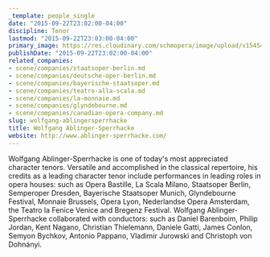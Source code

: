 ```yaml
---
_template: people_single
date: "2015-09-22T23:02:00-04:00"
discipline: Tenor
lastmod: "2015-09-22T23:03:00-04:00"
primary_image: https://res.cloudinary.com/schmopera/image/upload/v1545409169/media/webhook-uploads/1442977213974/portraet.jpg.jpg
publishDate: "2015-09-22T23:02:00-04:00"
related_companies:
- scene/companies/staatsoper-berlin.md
- scene/companies/deutsche-oper-berlin.md
- scene/companies/bayerische-staatsoper.md
- scene/companies/teatro-alla-scala.md
- scene/companies/la-monnaie.md
- scene/companies/glyndebourne.md
- scene/companies/canadian-opera-company.md
slug: wolfgang-ablingersperrhacke
title: Wolfgang Ablinger-Sperrhacke
website: http://www.ablinger-sperrhacke.com/
---
```


Wolfgang Ablinger-Sperrhacke is one of today's most appreciated character tenors. Versatile and accomplished in the classical repertoire, his credits as a leading character tenor include performances in leading roles in opera houses: such as Opera Bastille, La Scala Milano, Staatsoper Berlin, Semperoper Dresden, Bayerische Staatsoper Munich, Glyndebourne Festival, Monnaie Brussels, Opera Lyon, Nederlandse Opera Amsterdam, the Teatro la Fenice Venice and Bregenz Festival. Wolfgang Ablinger-Sperrhacke collaborated with conductors: such as Daniel Barenboim, Philip Jordan, Kent Nagano, Christian Thielemann, Daniele Gatti, James Conlon, Semyon Bychkov, Antonio Pappano, Vladimir Jurowski and Christoph von Dohnányi.


